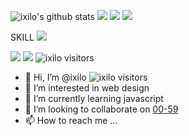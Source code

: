 ![ixilo's github stats](https://github-readme-stats.vercel.app/api?username=ixilo&theme=dracula&hide=commits)
![](https://github-readme-streak-stats.herokuapp.com?user=ixilio&amp;theme=leafy&amp;date_format=j%20M%5B%20Y%5D&amp;ring=047884&amp;sideNums=06ACBD&amp;dates=06ACBD&amp;currStreakNum=08E8FF&amp;currStreakLabel=08E8FF&amp;background=ffffff00&amp;hide_border=true)
![](https://github.com/ixilio/github-stats/blob/master/generated/overview.svg)
![](https://github.com/ixilio/github-stats/blob/master/generated/languages.svg)

SKILL
![](https://img.shields.io/badge/JavaScript-F7DF1E?style=for-the-badge&logo=javascript&logoColor=teal)

![](https://komarev.com/ghpvc/?username=xilio&amp;color=0066ff)
![](https://api.visitorbadge.io/api/VisitorHit?user=ixilio&repo=ixilio&countColor=%2308E8FF)
![ixilo visitors](https://visitor-badge.glitch.me/badge?page_id=ixilo)
- 👋 Hi, I’m @ixilo ![ixilo visitors](https://visitor-badge.glitch.me/badge?page_id=ixilo)
- 👀 I’m interested in web design
- 🌱 I’m currently learning javascript
- 💞️ I’m looking to collaborate on [00-59](https://00-59.com)
- 📫 How to reach me ...

<!---
ixilo/ixilo is a ✨ special ✨ repository because its `README.md` (this file) appears on your GitHub profile.
You can click the Preview link to take a look at your changes.
--->
